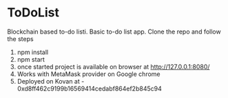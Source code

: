 # ToDoList
Blockchain based to-do listi.
Basic to-do list app.
Clone the repo and follow the steps
1. npm install
2. npm start
3. once started project is available on browser at http://127.0.0.1:8080/
4. Works with MetaMask provider on Google chrome
5. Deployed on Kovan at - 0xd8ff462c9199b16569414cedabf864ef2b845c94
